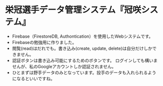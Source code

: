 # 栄冠選手データ管理システム『冠咲システム』
- Firebase（FirestoreDB, Authontication）を使用したWebシステムです。
- Firebaseの勉強用に作りました。
- 閲覧(read)はだれでも。書き込み(create, update, delete)は自分だけしかできません。  
- 認証ボタンは書き込み可能にするためのボタンです。
  ログインしても構いませんが、私のGoogleアカウントしか認証されません。
- ひとまずは野手データのみとなっています。投手のデータも入れられるようになるといいですね。
